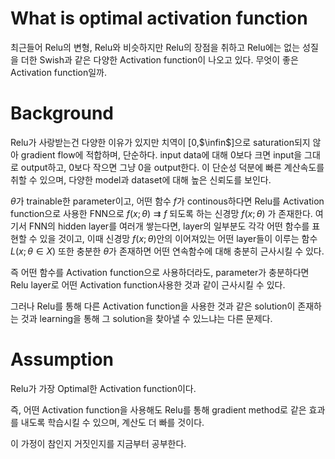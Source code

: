 # What is optimal activation function

최근들어 Relu의 변형, Relu와 비슷하지만 Relu의 장점을 취하고 Relu에는 없는 성질을 더한 Swish과 같은 다양한 Activation function이 나오고 있다. 무엇이 좋은 Activation function일까.

# Background

Relu가 사랑받는건 다양한 이유가 있지만 치역이 [0,$\infin$]으로 saturation되지 않아 gradient flow에 적합하며, 단순하다.
input data에 대해 0보다 크면 input을 그대로 output하고, 0보다 작으면 그냥 0을 output한다. 이 단순성 덕분에 빠른 계산속도를 취할 수 있으며, 다양한 model과 dataset에 대해 높은 신뢰도를 보인다. 

$\theta$가 trainable한 parameter이고, 어떤 함수 $f$가 continous하다면 Relu를 Activation function으로 사용한 FNN으로 $f(x;\theta) \rightrightarrows f$ 되도록 하는 신경망 $f(x;\theta)$ 가 존재한다. 여기서 FNN의 hidden layer를 여러개 쌓는다면, layer의 일부분도 각각 어떤 함수를 표현할 수 있을 것이고, 이때 신경망 $f(x;\theta)$안의 이어져있는 어떤 layer들이 이루는 함수 $L(x; \theta \in X)$ 또한 충분한 $\theta$가 존재하면 어떤 연속함수에 대해 충분히 근사시킬 수 있다.

즉 어떤 함수를 Activation function으로 사용하더라도, parameter가 충분하다면 Relu layer로 어떤 Activation function사용한 것과 같이 근사시킬 수 있다.

그러나 Relu를 통해 다른 Activation function을 사용한 것과 같은 solution이 존재하는 것과 learning을 통해 그 solution을 찾아낼 수 있느냐는 다른 문제다.

# Assumption

Relu가 가장 Optimal한 Activation function이다.

즉, 어떤 Activation function을 사용해도 Relu를 통해 gradient method로 같은 효과를 내도록 학습시킬 수 있으며, 계산도 더 빠를 것이다.

이 가정이 참인지 거짓인지를 지금부터 공부한다.